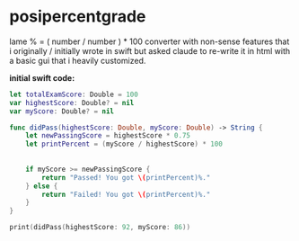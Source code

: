 # posipercentgrade

lame % = ( number / number ) * 100 converter with non-sense features that i originally / initially wrote in swift but asked claude to re-write it in html with a basic gui that i heavily customized.

**initial swift code:**

```swift
let totalExamScore: Double = 100
var highestScore: Double? = nil
var myScore: Double? = nil

func didPass(highestScore: Double, myScore: Double) -> String {
    let newPassingScore = highestScore * 0.75
    let printPercent = (myScore / highestScore) * 100
    
    
    if myScore >= newPassingScore {
        return "Passed! You got \(printPercent)%."
    } else {
        return "Failed! You got \(printPercent)%."
    }
}

print(didPass(highestScore: 92, myScore: 86))
```

